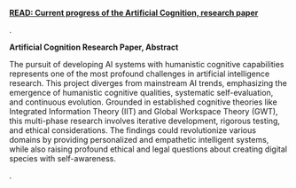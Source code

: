 **[READ: Current progress of the Artificial Cognition, research paper](https://artificialcognition-research.github.io)**

.

**Artificial Cognition Research Paper, Abstract**

The pursuit of developing AI systems with humanistic cognitive capabilities represents one of the most profound challenges in artificial intelligence research. This project diverges from mainstream AI trends, emphasizing the emergence of humanistic cognitive qualities, systematic self-evaluation, and continuous evolution. Grounded in established cognitive theories like Integrated Information Theory (IIT) and Global Workspace Theory (GWT), this multi-phase research involves iterative development, rigorous testing, and ethical considerations. The findings could revolutionize various domains by providing personalized and empathetic intelligent systems, while also raising profound ethical and legal questions about creating digital species with self-awareness.

.
